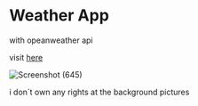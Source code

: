 # Weather App

with opeanweather api

visit [here](https://verdant-custard-960952.netlify.app/)
 
![Screenshot (645)](https://github.com/deucenn/weather-app/assets/149584957/6afa951b-e6cd-43f2-8630-a33afe77a389)

i don´t own any rights at the background pictures
